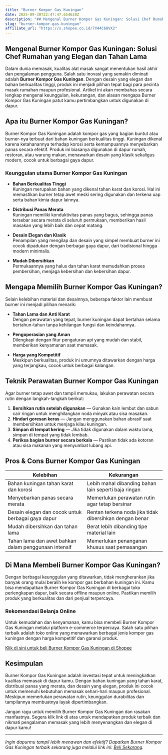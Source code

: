 ```yaml
---
title: "Burner Kompor Gas Kuningan"
date: 2025-09-30T22:47:47.654620Z
description: "## Mengenal Burner Kompor Gas Kuningan: Solusi Chef Rumahan yang Elegan dan Tahan Lama..."
slug: "burner-kompor-gas-kuningan"
affiliate_url: "https://s.shopee.co.id/7V44C68VX2"
---
```

## Mengenal Burner Kompor Gas Kuningan: Solusi Chef Rumahan yang Elegan dan Tahan Lama

Dalam dunia memasak, kualitas alat masak sangat menentukan hasil akhir dan pengalaman pengguna. Salah satu inovasi yang semakin diminati adalah **Burner Kompor Gas Kuningan**. Dengan desain yang elegan dan bahan berkualitas tinggi, produk ini menjadi pilihan tepat bagi para pecinta masak rumahan maupun profesional. Artikel ini akan membahas secara lengkap mengenai keunggulan, kekurangan, dan alasan mengapa Burner Kompor Gas Kuningan patut kamu pertimbangkan untuk digunakan di dapur.

## Apa itu Burner Kompor Gas Kuningan?

Burner Kompor Gas Kuningan adalah kompor gas yang bagian buntut atau burner-nya terbuat dari bahan kuningan berkualitas tinggi. Kuningan dikenal karena ketahanannya terhadap korosi serta kemampuannya menyebarkan panas secara efektif. Produk ini biasanya digunakan di dapur rumah, restoran, atau warung makan, menawarkan desain yang klasik sekaligus modern, cocok untuk berbagai gaya dapur.

### Keunggulan utama Burner Kompor Gas Kuningan

- **Bahan Berkualitas Tinggi**  
Kuningan merupakan bahan yang dikenal tahan karat dan korosi. Hal ini memastikan burner tetap awet meski sering digunakan dan terkena uap serta bahan kimia dapur lainnya.

- **Distribusi Panas Merata**  
Kuningan memiliki konduktivitas panas yang bagus, sehingga panas tersebar secara merata di seluruh permukaan, memberikan hasil masakan yang lebih baik dan cepat matang.

- **Desain Elegan dan Klasik**  
Penampilan yang mengilap dan desain yang simpel membuat burner ini cocok dipadukan dengan berbagai gaya dapur, dari tradisional hingga modern minimalis.

- **Mudah Dibersihkan**  
Permukaannya yang halus dan tahan karat memudahkan proses pembersihan, menjaga kebersihan dan kebersihan dapur.

## Mengapa Memilih Burner Kompor Gas Kuningan?

Selain kelebihan material dan desainnya, beberapa faktor lain membuat burner ini menjadi pilihan menarik:

- **Tahan Lama dan Anti Karat**  
Dengan perawatan yang tepat, burner kuningan dapat bertahan selama bertahun-tahun tanpa kehilangan fungsi dan keindahannya.

- **Pengoperasian yang Aman**  
Dilengkapi dengan fitur pengaturan api yang mudah dan stabil, memberikan kenyamanan saat memasak.

- **Harga yang Kompetitif**  
Meskipun berkualitas, produk ini umumnya ditawarkan dengan harga yang terjangkau, cocok untuk berbagai kalangan.

## Teknik Perawatan Burner Kompor Gas Kuningan

Agar burner tetap awet dan tampil memukau, lakukan perawatan secara rutin dengan langkah-langkah berikut:

1. **Bersihkan rutin setelah digunakan** — Gunakan kain lembut dan sabun cair ringan untuk menghilangkan noda minyak atau sisa masakan.
2. **Hindari goresan keras** — Jangan menggunakan bahan abrasif saat membersihkan untuk menjaga kilau kuningan.
3. **Simpan di tempat kering** — Jika tidak digunakan dalam waktu lama, simpan di tempat yang tidak lembab.
4. **Periksa bagian burner secara berkala** — Pastikan tidak ada kotoran atau sisa makanan yang menyumbat lubang api.

## Pros & Cons Burner Kompor Gas Kuningan

| Kelebihan                                                | Kekurangan                                              |
|------------------------------------------------------------|---------------------------------------------------------|
| Bahan kuningan tahan karat dan korosi                      | Lebih mahal dibanding bahan lain seperti baja ringan  |
| Menyebarkan panas secara merata                              | Memerlukan perawatan rutin agar tetap bersinar      |
| Desain elegan dan cocok untuk berbagai gaya dapur          | Rentan terkena noda jika tidak dibersihkan dengan benar |
| Mudah dibersihkan dan tahan lama                            | Berat lebih dibanding tipe material lain             |
| Tahan lama dan awet bahkan dalam penggunaan intensif     | Memerlukan penanganan khusus saat pemasangan       |

## Di Mana Membeli Burner Kompor Gas Kuningan?

Dengan berbagai keunggulan yang ditawarkan, tidak mengherankan jika banyak orang mulai beralih ke kompor gas berbahan kuningan ini. Kamu bisa mendapatkan Burner Kompor Gas Kuningan di berbagai toko perlengkapan dapur, baik secara offline maupun online. Pastikan memilih produk yang berkualitas dan dari penjual terpercaya.

### Rekomendasi Belanja Online

Untuk kemudahan dan kenyamanan, kamu bisa membeli Burner Kompor Gas Kuningan melalui platform e-commerce terpercaya. Salah satu pilihan terbaik adalah toko online yang menawarkan berbagai jenis kompor gas kuningan dengan harga kompetitif dan garansi produk.

[Klik di sini untuk beli Burner Kompor Gas Kuningan di Shopee](https://s.shopee.co.id/7V44C68VX2)

## Kesimpulan

Burner Kompor Gas Kuningan adalah investasi tepat untuk meningkatkan kualitas memasak di dapur kamu. Dengan bahan kuningan yang tahan karat, distribusi panas yang merata, dan desain yang elegan, produk ini cocok untuk memenuhi kebutuhan memasak sehari-hari maupun profesional. Meskipun memerlukan perawatan rutin, keunggulan durabilitas dan tampilannya membuatnya layak dipertimbangkan.

Jangan ragu untuk memilih Burner Kompor Gas Kuningan dan rasakan manfaatnya. Segera klik link di atas untuk mendapatkan produk terbaik dan nikmati pengalaman memasak yang lebih menyenangkan dan elegan di dapur kamu!

---

*Ingin dapurmu tampil lebih menawan dan efektif? Dapatkan Burner Kompor Gas Kuningan terbaik sekarang juga melalui link ini: [Beli Sekarang](https://s.shopee.co.id/7V44C68VX2).*